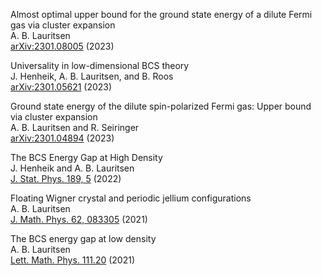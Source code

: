 Almost optimal upper bound for the ground state energy of a dilute Fermi gas via cluster expansion    
A. B. Lauritsen    
[arXiv:2301.08005](https://doi.org/10.48550/arXiv.2301.08005) (2023)

Universality in low-dimensional BCS theory     
J. Henheik, A. B. Lauritsen, and B. Roos    
[arXiv:2301.05621](https://doi.org/10.48550/arXiv.2301.05621) (2023)

Ground state energy of the dilute spin-polarized Fermi gas: Upper bound via cluster expansion    
A. B. Lauritsen and R. Seiringer    
[arXiv:2301.04894](https://doi.org/10.48550/arXiv.2301.04894) (2023)

The BCS Energy Gap at High Density     
J. Henheik and A. B. Lauritsen    
[J. Stat. Phys. 189, 5](https://doi.org/10.1007/s10955-022-02965-9) (2022)

Floating Wigner crystal and periodic jellium configurations    
A. B. Lauritsen    
[J. Math. Phys. 62, 083305](https://doi.org/10.1063/5.0053494) (2021)

The BCS energy gap at low density    
A. B. Lauritsen    
[Lett. Math. Phys. 111.20](https://doi.org/10.1007/s11005-021-01358-5) (2021)
